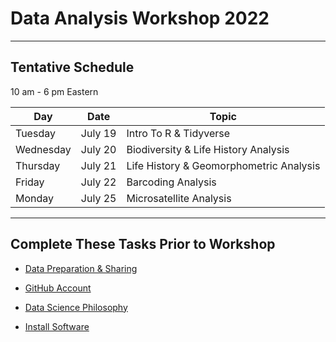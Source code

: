 # Data Analysis Workshop 2022

---

## Tentative Schedule

10 am - 6 pm Eastern

| Day | Date | Topic |
| --- | --- | --- |
| Tuesday | July 19 | Intro To R & Tidyverse |
| Wednesday | July 20 | Biodiversity & Life History Analysis |
| Thursday | July 21 | Life History & Geomorphometric Analysis |
| Friday | July 22 | Barcoding Analysis |
| Monday | July 25 | Microsatellite Analysis |

---

## Complete These Tasks Prior to Workshop

* [Data Preparation & Sharing](data_preparation.md)

* [GitHub Account](github_account.md)

* [Data Science Philosophy](datasci_philosophy.md)

* [Install Software](install_software.md)

